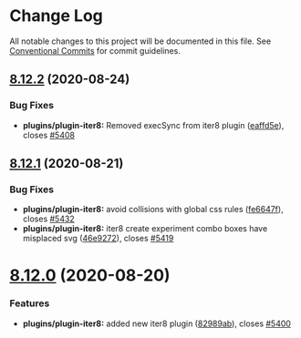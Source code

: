 # Change Log

All notable changes to this project will be documented in this file.
See [Conventional Commits](https://conventionalcommits.org) for commit guidelines.

## [8.12.2](https://github.com/IBM/kui/compare/v8.12.1...v8.12.2) (2020-08-24)

### Bug Fixes

- **plugins/plugin-iter8:** Removed execSync from iter8 plugin ([eaffd5e](https://github.com/IBM/kui/commit/eaffd5e)), closes [#5408](https://github.com/IBM/kui/issues/5408)

## [8.12.1](https://github.com/IBM/kui/compare/v8.12.0...v8.12.1) (2020-08-21)

### Bug Fixes

- **plugins/plugin-iter8:** avoid collisions with global css rules ([fe6647f](https://github.com/IBM/kui/commit/fe6647f)), closes [#5432](https://github.com/IBM/kui/issues/5432)
- **plugins/plugin-iter8:** iter8 create experiment combo boxes have misplaced svg ([46e9272](https://github.com/IBM/kui/commit/46e9272)), closes [#5419](https://github.com/IBM/kui/issues/5419)

# [8.12.0](https://github.com/IBM/kui/compare/v4.5.0...v8.12.0) (2020-08-20)

### Features

- **plugins/plugin-iter8:** added new iter8 plugin ([82989ab](https://github.com/IBM/kui/commit/82989ab)), closes [#5400](https://github.com/IBM/kui/issues/5400)
